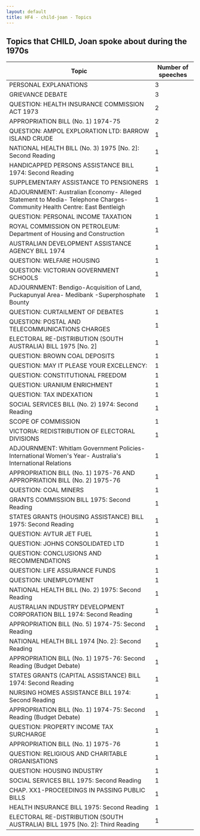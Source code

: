 ```yaml
---
layout: default
title: HF4 - child-joan - Topics
---
```

## Topics that CHILD, Joan spoke about during the 1970s

| Topic | Number of speeches |
|--------------|----------------|
|PERSONAL EXPLANATIONS|3|
|GRIEVANCE DEBATE|3|
|QUESTION: HEALTH INSURANCE COMMISSION ACT 1973|2|
|APPROPRIATION BILL (No. 1) 1974-75|2|
|QUESTION: AMPOL EXPLORATION LTD: BARROW ISLAND CRUDE|1|
|NATIONAL HEALTH BILL (No. 3) 1975 [No. 2]: Second Reading|1|
|HANDICAPPED PERSONS ASSISTANCE BILL 1974: Second Reading|1|
|SUPPLEMENTARY ASSISTANCE TO PENSIONERS|1|
|ADJOURNMENT: Australian Economy- Alleged Statement to Media- Telephone Charges- Community Health Centre: East Bentleigh|1|
|QUESTION: PERSONAL INCOME TAXATION|1|
|ROYAL COMMISSION ON PETROLEUM: Department of Housing and Construction|1|
|AUSTRALIAN DEVELOPMENT ASSISTANCE AGENCY BILL 1974|1|
|QUESTION: WELFARE HOUSING|1|
|QUESTION: VICTORIAN GOVERNMENT SCHOOLS|1|
|ADJOURNMENT: Bendigo-Acquisition of Land, Puckapunyal Area- Medibank -Superphosphate Bounty|1|
|QUESTION: CURTAILMENT OF DEBATES|1|
|QUESTION: POSTAL AND TELECOMMUNICATIONS CHARGES|1|
|ELECTORAL RE-DISTRIBUTION (SOUTH AUSTRALIA) BILL 1975 [No. 2]|1|
|QUESTION: BROWN COAL DEPOSITS|1|
|QUESTION: MAY IT PLEASE YOUR EXCELLENCY:|1|
|QUESTION: CONSTITUTIONAL FREEDOM|1|
|QUESTION: URANIUM ENRICHMENT|1|
|QUESTION: TAX INDEXATION|1|
|SOCIAL SERVICES BILL (No. 2) 1974: Second Reading|1|
|SCOPE OF COMMISSION|1|
|VICTORIA: REDISTRIBUTION OF ELECTORAL DIVISIONS|1|
|ADJOURNMENT: Whitlam Government Policies- International Women's Year- Australia's International Relations|1|
|APPROPRIATION BILL (No. 1) 1975-76 AND APPROPRIATION BILL (No. 2) 1975-76|1|
|QUESTION: COAL MINERS|1|
|GRANTS COMMISSION BILL 1975: Second Reading|1|
|STATES GRANTS (HOUSING ASSISTANCE) BILL 1975: Second Reading|1|
|QUESTION: AVTUR JET FUEL|1|
|QUESTION: JOHNS CONSOLIDATED LTD|1|
|QUESTION: CONCLUSIONS AND RECOMMENDATIONS|1|
|QUESTION: LIFE ASSURANCE FUNDS|1|
|QUESTION: UNEMPLOYMENT|1|
|NATIONAL HEALTH BILL (No. 2) 1975: Second Reading|1|
|AUSTRALIAN INDUSTRY DEVELOPMENT CORPORATION BILL 1974: Second Reading|1|
|APPROPRIATION BILL (No. 5) 1974-75: Second Reading|1|
|NATIONAL HEALTH BILL 1974 [No. 2]: Second Reading|1|
|APPROPRIATION BILL (No. 1) 1975-76: Second Reading (Budget Debate)|1|
|STATES GRANTS (CAPITAL ASSISTANCE) BILL 1974: Second Reading|1|
|NURSING HOMES ASSISTANCE BILL 1974: Second Reading|1|
|APPROPRIATION BILL (No. 1) 1974-75: Second Reading (Budget Debate)|1|
|QUESTION: PROPERTY INCOME TAX SURCHARGE|1|
|APPROPRIATION BILL (No. 1) 1975-76|1|
|QUESTION: RELIGIOUS AND CHARITABLE ORGANISATIONS|1|
|QUESTION: HOUSING INDUSTRY|1|
|SOCIAL SERVICES BILL 1975: Second Reading|1|
|CHAP. XX1-PROCEEDINGS IN PASSING PUBLIC BILLS|1|
|HEALTH INSURANCE BILL 1975: Second Reading|1|
|ELECTORAL RE-DISTRIBUTION (SOUTH AUSTRALIA) BILL 1975 [No. 2]: Third Reading|1|
